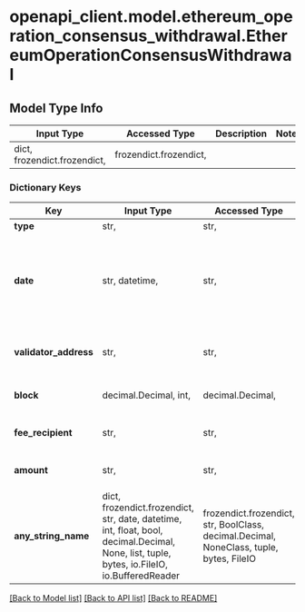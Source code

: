 # openapi_client.model.ethereum_operation_consensus_withdrawal.EthereumOperationConsensusWithdrawal

## Model Type Info
Input Type | Accessed Type | Description | Notes
------------ | ------------- | ------------- | -------------
dict, frozendict.frozendict,  | frozendict.frozendict,  |  | 

### Dictionary Keys
Key | Input Type | Accessed Type | Description | Notes
------------ | ------------- | ------------- | ------------- | -------------
**type** | str,  | str,  |  | [optional] 
**date** | str, datetime,  | str,  | Date of the operation | [optional] value must conform to RFC-3339 date-time
**validator_address** | str,  | str,  | Validator address of the operation | [optional] 
**block** | decimal.Decimal, int,  | decimal.Decimal,  | Block number of the reward | [optional] 
**fee_recipient** | str,  | str,  | Fee recipient of the reward | [optional] 
**amount** | str,  | str,  | Amount in WEI of the reward | [optional] 
**any_string_name** | dict, frozendict.frozendict, str, date, datetime, int, float, bool, decimal.Decimal, None, list, tuple, bytes, io.FileIO, io.BufferedReader | frozendict.frozendict, str, BoolClass, decimal.Decimal, NoneClass, tuple, bytes, FileIO | any string name can be used but the value must be the correct type | [optional]

[[Back to Model list]](../../README.md#documentation-for-models) [[Back to API list]](../../README.md#documentation-for-api-endpoints) [[Back to README]](../../README.md)


